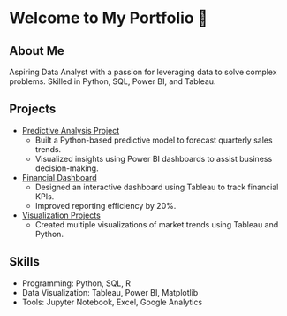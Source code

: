 # Welcome to My Portfolio 👋

## About Me
Aspiring Data Analyst with a passion for leveraging data to solve complex problems. Skilled in Python, SQL, Power BI, and Tableau.

## Projects
- [Predictive Analysis Project](https://github.com/CarolineCHEN/Predictive_Analysis)
  - Built a Python-based predictive model to forecast quarterly sales trends.
  - Visualized insights using Power BI dashboards to assist business decision-making.
- [Financial Dashboard](https://github.com/CarolineCHEN/Financial_Dashboard)
  - Designed an interactive dashboard using Tableau to track financial KPIs.
  - Improved reporting efficiency by 20%.
- [Visualization Projects](https://github.com/CarolineCHEN/Visualization_Projects)
  - Created multiple visualizations of market trends using Tableau and Python.

## Skills
- Programming: Python, SQL, R
- Data Visualization: Tableau, Power BI, Matplotlib
- Tools: Jupyter Notebook, Excel, Google Analytics
